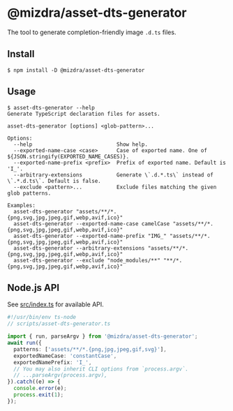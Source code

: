 # @mizdra/asset-dts-generator

The tool to generate completion-friendly image `.d.ts` files.

## Install

```console
$ npm install -D @mizdra/asset-dts-generator
```

## Usage

```console
$ asset-dts-generator --help
Generate TypeScript declaration files for assets.

asset-dts-generator [options] <glob-pattern>...

Options:
  --help                           Show help.
  --exported-name-case <case>      Case of exported name. One of ${JSON.stringify(EXPORTED_NAME_CASES)}.
  --exported-name-prefix <prefix>  Prefix of exported name. Default is 'I_'.
  --arbitrary-extensions           Generate \`.d.*.ts\` instead of \`.*.d.ts\`. Default is false.
  --exclude <pattern>...           Exclude files matching the given glob patterns.

Examples:
  asset-dts-generator "assets/**/*.{png,svg,jpg,jpeg,gif,webp,avif,ico}"
  asset-dts-generator --exported-name-case camelCase "assets/**/*.{png,svg,jpg,jpeg,gif,webp,avif,ico}"
  asset-dts-generator --exported-name-prefix "IMG_" "assets/**/*.{png,svg,jpg,jpeg,gif,webp,avif,ico}"
  asset-dts-generator --arbitrary-extensions "assets/**/*.{png,svg,jpg,jpeg,gif,webp,avif,ico}"
  asset-dts-generator --exclude "node_modules/**" "**/*.{png,svg,jpg,jpeg,gif,webp,avif,ico}"
```

## Node.js API

See [src/index.ts](https://github.com/mizdra/asset-dts-generator/blob/main/src/index.ts) for available API.

```ts
#!/usr/bin/env ts-node
// scripts/asset-dts-generator.ts

import { run, parseArgv } from '@mizdra/asset-dts-generator';
await run({
  patterns: ['assets/**/*.{png,jpg,jpeg,gif,svg}'],
  exportedNameCase: 'constantCase',
  exportedNamePrefix: 'I_',
  // You may also inherit CLI options from `process.argv`.
  // ...parseArgv(process.argv),
}).catch((e) => {
  console.error(e);
  process.exit(1);
});
```
